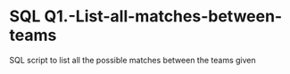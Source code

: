 # SQL Q1.-List-all-matches-between-teams
SQL script to list all the possible matches between the teams given
